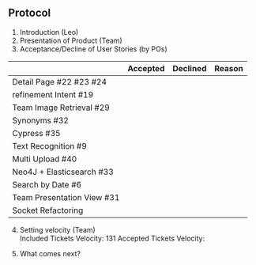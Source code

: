 ## Protocol

1. Introduction (Leo)
2. Presentation of Product (Team)
3. Acceptance/Decline of User Stories (by POs)

|                  | Accepted | Declined | Reason
|------------------|----------|----------|--------
| Detail Page #22 #23 #24  |          |         | 
| refinement Intent #19 |          |         | 
| Team Image Retrieval #29 |         |         |
| Synonyms #32 |         |         |
| Cypress #35 |          |         |
| Text Recognition #9 |          |         |
| Multi Upload #40 |          |         |
| Neo4J + Elasticsearch #33 |          |         |
| Search by Date #6 |          |         |
| Team Presentation View #31|          |         |
| Socket Refactoring |          |         |

4. Setting velocity (Team)  
Included Tickets Velocity: 131
Accepted Tickets Velocity:

5. What comes next?
